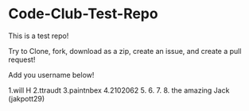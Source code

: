 # Code-Club-Test-Repo

This is a test repo!

Try to Clone, fork, download as a zip, create an issue, and create a pull request!


Add you username below!

1.will H
2.ttraudt
3.paintnbex
4.2102062
5.
6.
7.
8. the amazing Jack (jakpott29)
